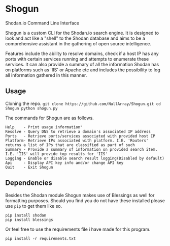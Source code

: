# Shogun
Shodan.io Command Line Interface

Shogun is a custom CLI for the Shodan.io search engine. It is designed to look and act like a "shell" to the Shodan database and 
aims to be a comprehensive assistant in the gathering of open source intelligence.

Features include the ability to resolve domains, check if a host IP has any ports with certain services running and attempts to enumerate these services. It can also provide a summary of all the information Shodan has on platforms such as 'IIS' or Apache etc and includes the possibility to log all information gathered in this manner. 


## Usage

Cloning the repo.
``
git clone https://github.com/NullArray/Shogun.git
cd Shogun
python shogun.py
``

The commands for Shogun are as follows.
```
Help    - Print usage information" 
Resolve - Query DNS to retrieve a domain's associated IP address
Ports   - Retrieve ports/services associated with provided host IP
Platform- Retrieve IPs associated with platform. I.E. 'Routers' returns a list of IPs that are classified as part of such
Summary - Provide a summary of information on provided search item. I.E. 'IIS' will provide top results for 'IIS'
Logging - Enable or disable search result logging(Disabled by default)
Api     - Display API key info and/or change API key
Quit    - Exit Shogun
```

## Dependencies

Besides the Shodan module Shogun makes use of Blessings as well for formatting purposes. Should you find you do not have these installed please use `pip` to get them like so.
```
pip install shodan
pip install blessings
```
Or feel free to use the requirements file i have made for this program.

`pip install -r requirements.txt`
